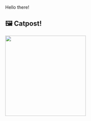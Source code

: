 Hello there!



## 🖼️ Catpost!

<sub>
    <img src="https://cdn2.thecatapi.com/images/LgrRNAU3S.jpg" height="256">
</sub>

